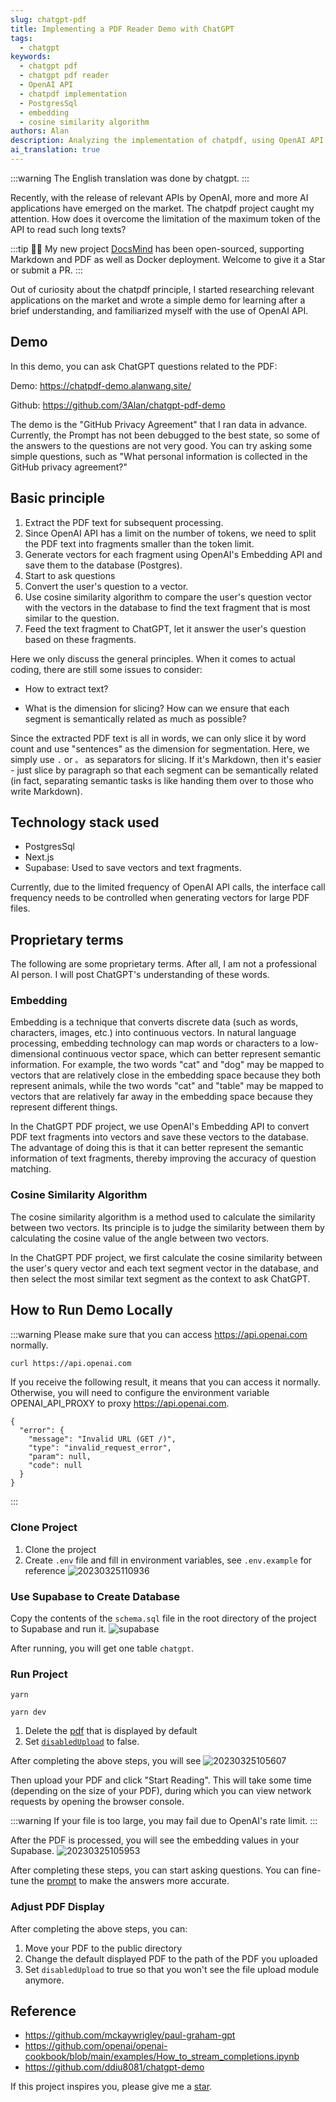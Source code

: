 ```yaml
---
slug: chatgpt-pdf
title: Implementing a PDF Reader Demo with ChatGPT
tags:
  - chatgpt
keywords:
  - chatgpt pdf
  - chatgpt pdf reader
  - OpenAI API
  - chatpdf implementation
  - PostgresSql
  - embedding
  - cosine similarity algorithm
authors: Alan
description: Analyzing the implementation of chatpdf, using OpenAI API to convert PDF text fragments into vectors, and using cosine similarity algorithm to match user questions and text fragments, thus implementing Q&A for long texts.
ai_translation: true
---
```


:::warning
The English translation was done by chatgpt.
:::

Recently, with the release of relevant APIs by OpenAI, more and more AI applications have emerged on the market. The chatpdf project caught my attention. How does it overcome the limitation of the maximum token of the API to read such long texts?

<!--truncate-->

:::tip
🎉🎉 My new project [DocsMind](https://github.com/3Alan/DocsMind) has been open-sourced, supporting Markdown and PDF as well as Docker deployment. Welcome to give it a Star or submit a PR.
:::

Out of curiosity about the chatpdf principle, I started researching relevant applications on the market and wrote a simple demo for learning after a brief understanding, and familiarized myself with the use of OpenAI API.

## Demo

In this demo, you can ask ChatGPT questions related to the PDF:

Demo: https://chatpdf-demo.alanwang.site/

Github: https://github.com/3Alan/chatgpt-pdf-demo

The demo is the "GitHub Privacy Agreement" that I ran data in advance. Currently, the Prompt has not been debugged to the best state, so some of the answers to the questions are not very good. You can try asking some simple questions, such as "What personal information is collected in the GitHub privacy agreement?"

## Basic principle

1. Extract the PDF text for subsequent processing.
2. Since OpenAI API has a limit on the number of tokens, we need to split the PDF text into fragments smaller than the token limit.
3. Generate vectors for each fragment using OpenAI's Embedding API and save them to the database (Postgres).
4. Start to ask questions
5. Convert the user's question to a vector.
6. Use cosine similarity algorithm to compare the user's question vector with the vectors in the database to find the text fragment that is most similar to the question.
7. Feed the text fragment to ChatGPT, let it answer the user's question based on these fragments.

Here we only discuss the general principles. When it comes to actual coding, there are still some issues to consider:

- How to extract text?

- What is the dimension for slicing? How can we ensure that each segment is semantically related as much as possible?

Since the extracted PDF text is all in words, we can only slice it by word count and use "sentences" as the dimension for segmentation. Here, we simply use `.` or `。` as separators for slicing. If it's Markdown, then it's easier - just slice by paragraph so that each segment can be semantically related (in fact, separating semantic tasks is like handing them over to those who write Markdown).

## Technology stack used

- PostgresSql
- Next.js
- Supabase: Used to save vectors and text fragments.

Currently, due to the limited frequency of OpenAI API calls, the interface call frequency needs to be controlled when generating vectors for large PDF files.

## Proprietary terms

The following are some proprietary terms. After all, I am not a professional AI person. I will post ChatGPT's understanding of these words.

### Embedding

Embedding is a technique that converts discrete data (such as words, characters, images, etc.) into continuous vectors. In natural language processing, embedding technology can map words or characters to a low-dimensional continuous vector space, which can better represent semantic information. For example, the two words "cat" and "dog" may be mapped to vectors that are relatively close in the embedding space because they both represent animals, while the two words "cat" and "table" may be mapped to vectors that are relatively far away in the embedding space because they represent different things.

In the ChatGPT PDF project, we use OpenAI's Embedding API to convert PDF text fragments into vectors and save these vectors to the database. The advantage of doing this is that it can better represent the semantic information of text fragments, thereby improving the accuracy of question matching.

### Cosine Similarity Algorithm

The cosine similarity algorithm is a method used to calculate the similarity between two vectors. Its principle is to judge the similarity between them by calculating the cosine value of the angle between two vectors.

In the ChatGPT PDF project, we first calculate the cosine similarity between the user's query vector and each text segment vector in the database, and then select the most similar text segment as the context to ask ChatGPT.

## How to Run Demo Locally

:::warning
Please make sure that you can access https://api.openai.com normally.

```bash
curl https://api.openai.com
```

If you receive the following result, it means that you can access it normally. Otherwise, you will need to configure the environment variable OPENAI_API_PROXY to proxy https://api.openai.com.

```
{
  "error": {
    "message": "Invalid URL (GET /)",
    "type": "invalid_request_error",
    "param": null,
    "code": null
  }
}

```

:::

### Clone Project

1. Clone the project
2. Create `.env` file and fill in environment variables, see `.env.example` for reference
   ![20230325110936](https://raw.githubusercontent.com/3Alan/images/master/img/20230325110936.png)

### Use Supabase to Create Database

Copy the contents of the `schema.sql` file in the root directory of the project to Supabase and run it.
![supabase](https://raw.githubusercontent.com/3Alan/images/master/img/img20230325104103.png)

After running, you will get one table `chatgpt`.

### Run Project

```
yarn
```

```
yarn dev
```

1. Delete the [pdf](https://github.com/3Alan/chatgpt-pdf-demo/blob/main/src/pages/index.tsx#LL45C51-L45C72) that is displayed by default
2. Set [`disabledUpload`](https://github.com/3Alan/chatgpt-pdf-demo/blob/7c8daa32a9d2450f037224a06cc821ff682f5c36/src/pages/index.tsx#L46) to false.

After completing the above steps, you will see
![20230325105607](https://raw.githubusercontent.com/3Alan/images/master/img/img20230325105607.png)

Then upload your PDF and click "Start Reading". This will take some time (depending on the size of your PDF), during which you can view network requests by opening the browser console.

:::warning
If your file is too large, you may fail due to OpenAI's rate limit.
:::

After the PDF is processed, you will see the embedding values in your Supabase.
![20230325105953](https://raw.githubusercontent.com/3Alan/images/master/img/img20230325105953.png)

After completing these steps, you can start asking questions. You can fine-tune the [prompt](https://github.com/3Alan/chatgpt-pdf-demo/blob/588135cc265eb702b39d9ee9a853264173c45dc5/src/utils/openaiStream.ts#L19) to make the answers more accurate.

### Adjust PDF Display

After completing the above steps, you can:

1. Move your PDF to the public directory
2. Change the default displayed PDF to the path of the PDF you uploaded
3. Set `disabledUpload` to true so that you won't see the file upload module anymore.

## Reference

- https://github.com/mckaywrigley/paul-graham-gpt
- https://github.com/openai/openai-cookbook/blob/main/examples/How_to_stream_completions.ipynb
- https://github.com/ddiu8081/chatgpt-demo

If this project inspires you, please give me a [star](https://github.com/3Alan/chatgpt-pdf-demo).
